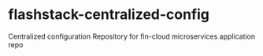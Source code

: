 # flashstack-centralized-config
Centralized configuration Repository for fin-cloud microservices application repo
